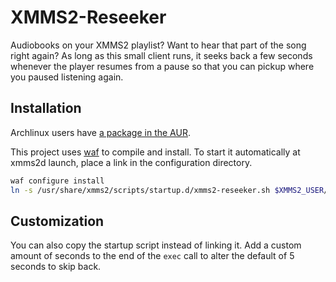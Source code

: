 # XMMS2-Reseeker

Audiobooks on your XMMS2 playlist? Want to hear that part of the song right again? As long as this small client runs, it seeks back a few seconds whenever the player resumes from a pause so that you can pickup where you paused listening again.

## Installation

Archlinux users have [a package in the AUR](https://aur.archlinux.org/packages/xmms2-reseeker/).

This project uses [waf](https://code.google.com/p/waf/) to compile and install. To start it automatically at xmms2d launch, place a link in the configuration directory.

```bash
waf configure install
ln -s /usr/share/xmms2/scripts/startup.d/xmms2-reseeker.sh $XMMS2_USER/.config/xmms2/startup.d/
```

## Customization

You can also copy the startup script instead of linking it. Add a custom amount of seconds to the end of the `exec` call to alter the default of 5 seconds to skip back.
